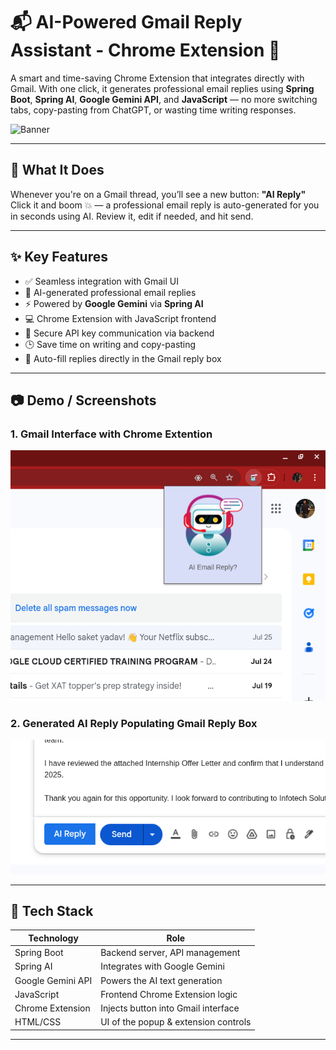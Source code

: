 # 📬 AI-Powered Gmail Reply Assistant - Chrome Extension 🚀

A smart and time-saving Chrome Extension that integrates directly with Gmail. With one click, it generates professional email replies using **Spring Boot**, **Spring AI**, **Google Gemini API**, and **JavaScript** — no more switching tabs, copy-pasting from ChatGPT, or wasting time writing responses.

![Banner](assets/banner.png)

---

## 🧠 What It Does

Whenever you're on a Gmail thread, you’ll see a new button: **"AI Reply"**  
Click it and boom 💥 — a professional email reply is auto-generated for you in seconds using AI. Review it, edit if needed, and hit send.

---

## ✨ Key Features

- ✅ Seamless integration with Gmail UI
- 🧠 AI-generated professional email replies
- ⚡ Powered by **Google Gemini** via **Spring AI**
- 💻 Chrome Extension with JavaScript frontend
- 🔐 Secure API key communication via backend
- 🕒 Save time on writing and copy-pasting
- 🔄 Auto-fill replies directly in the Gmail reply box

---

## 📷 Demo / Screenshots

### 1. **Gmail Interface with Chrome Extention**
![AI Reply Button](assests/gmail_ext.png)

### 2. **Generated AI Reply Populating Gmail Reply Box**
![Auto Generated Reply](assests/reply_button.png)

---

## 🧰 Tech Stack

| Technology        | Role                                |
|-------------------|--------------------------------------|
| Spring Boot       | Backend server, API management       |
| Spring AI         | Integrates with Google Gemini        |
| Google Gemini API | Powers the AI text generation        |
| JavaScript        | Frontend Chrome Extension logic      |
| Chrome Extension  | Injects button into Gmail interface  |
| HTML/CSS          | UI of the popup & extension controls |

---
